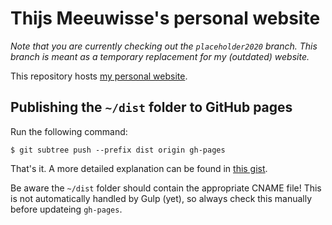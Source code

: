 # Thijs Meeuwisse's personal website

*Note that you are currently checking out the `placeholder2020` branch. This branch is meant as a temporary replacement for my (outdated) website.*

This repository hosts [my personal website](https://thijsmeeuwisse.com).

## Publishing the `~/dist` folder to GitHub pages

Run the following command:

    $ git subtree push --prefix dist origin gh-pages

That's it. A more detailed explanation can be found in [this gist](https://gist.github.com/cobyism/4730490).

Be aware the `~/dist` folder should contain the appropriate CNAME file! This is not automatically handled by Gulp (yet), so always check this manually before updateing `gh-pages`.
